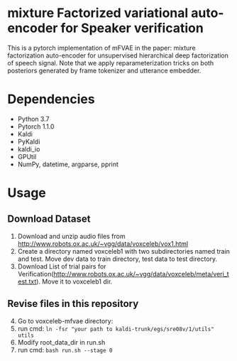 # mixture Factorized variational auto-encoder for Speaker verification
This is a pytorch implementation of mFVAE in the paper: mixture factorization auto-encoder for unsupervised hierarchical deep factorization of speech signal.
Note that we apply reparameterization tricks on both posteriors generated by frame tokenizer and utterance embedder.

# Dependencies
  * Python 3.7
  * Pytorch 1.1.0
  * Kaldi
  * PyKaldi
  * kaldi_io
  * GPUtil
  * NumPy, datetime, argparse, pprint

# Usage
## Download Dataset
1. Download and unzip audio files from http://www.robots.ox.ac.uk/~vgg/data/voxceleb/vox1.html
2. Create a directory named voxceleb1 with two subdirectories named train and test. Move dev data to train directory, test data to test directory.
3. Download List of trial pairs for Verification(http://www.robots.ox.ac.uk/~vgg/data/voxceleb/meta/veri_test.txt). Move it to voxceleb1 dir.

## Revise files in this repository
4. Go to voxceleb-mfvae directory:
5. run cmd: `ln -fsr "your path to kaldi-trunk/egs/sre08v/1/utils" utils`
6. Modify root_data_dir in run.sh
7. run cmd: `bash run.sh --stage 0`
